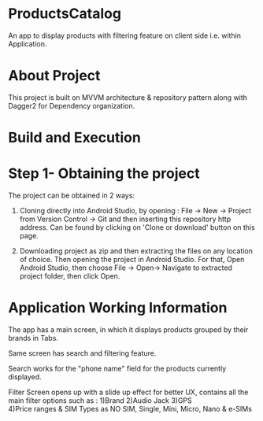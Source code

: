 # ProductsCatalog 
  An app to display products with filtering feature on client side i.e. within Application.  
  
# About Project
  This project is built on MVVM architecture & repository pattern along with Dagger2 for Dependency organization.
  
# Build and Execution

# Step 1- Obtaining the project

The project can be obtained in 2 ways:
1) Cloning directly into Android Studio, by opening :
File -> New -> Project from Version Control -> Git and then inserting this repository http address. Can be found by clicking on 'Clone or download' button on this page.

2) Downloading project as zip and then extracting the files on any location of choice. Then opening the project in Android Studio. For that, Open Android Studio, then choose File -> Open-> Navigate to extracted project folder, then click Open.

# Application Working Information

The app has a main screen, in which it displays products grouped by their brands in Tabs.

Same screen has search and filtering feature.

Search works for the "phone name" field for the products currently displayed.

Filter Screen opens up with a slide up effect for better UX, contains all the main filter options such as :
1)Brand 
2)Audio Jack 
3)GPS  
4)Price ranges &
SIM Types as NO SIM, Single, Mini, Micro, Nano & e-SIMs





